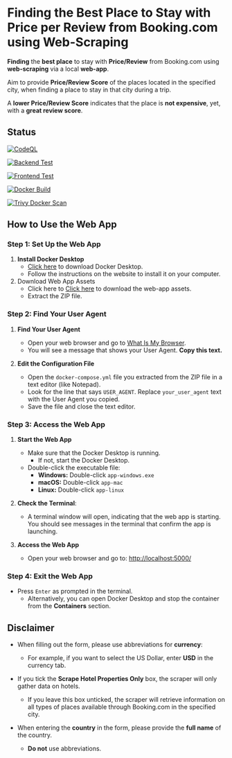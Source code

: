 # Finding the Best Place to Stay with Price per Review from Booking.com using Web-Scraping
**Finding** the **best place** to stay with **Price/Review** from Booking.com using **web-scraping** via a local **web-app**.

Aim to provide **Price/Review Score** of the places located in the specified city,
when finding a place to stay in that city during a trip.  

A **lower Price/Review Score** indicates that the place is **not expensive**, yet, with a **great review score**.   

## Status
[![CodeQL](https://github.com/sakan811/Find-the-Best-Place-to-Stay-with-Price-per-Review/actions/workflows/codeql.yml/badge.svg)](https://github.com/sakan811/Find-the-Best-Place-to-Stay-with-Price-per-Review/actions/workflows/codeql.yml)  

[![Backend Test](https://github.com/sakan811/Find-the-Best-Place-to-Stay-with-Price-per-Review/actions/workflows/backend-test.yml/badge.svg)](https://github.com/sakan811/Find-the-Best-Place-to-Stay-with-Price-per-Review/actions/workflows/backend-test.yml)

[![Frontend Test](https://github.com/sakan811/Find-the-Best-Place-to-Stay-with-Price-per-Review/actions/workflows/frontend-test.yml/badge.svg)](https://github.com/sakan811/Find-the-Best-Place-to-Stay-with-Price-per-Review/actions/workflows/frontend-test.yml)

[![Docker Build](https://github.com/sakan811/Find-the-Best-Place-to-Stay-with-Price-per-Review/actions/workflows/docker-build.yml/badge.svg)](https://github.com/sakan811/Find-the-Best-Place-to-Stay-with-Price-per-Review/actions/workflows/docker-build.yml)

[![Trivy Docker Scan](https://github.com/sakan811/Find-the-Best-Place-to-Stay-with-Price-per-Review/actions/workflows/trivy-scan.yml/badge.svg)](https://github.com/sakan811/Find-the-Best-Place-to-Stay-with-Price-per-Review/actions/workflows/trivy-scan.yml)

## How to Use the Web App

### Step 1: Set Up the Web App
1. **Install Docker Desktop**
   - [Click here](https://www.docker.com/products/docker-desktop) to download Docker Desktop.
   - Follow the instructions on the website to install it on your computer.
2. Download Web App Assets
   - Click here to [Click here](https://github.com/sakan811/Find-the-Best-Place-to-Stay-with-Price-per-Review/releases/download/v8.0.2/find-place-web-app.zip) to download the web-app assets.
   - Extract the ZIP file.

### Step 2: Find Your User Agent
1. **Find Your User Agent**
   - Open your web browser and go to [What Is My Browser](https://www.whatismybrowser.com/detect/what-is-my-user-agent/).
   - You will see a message that shows your User Agent. **Copy this text.**

2. **Edit the Configuration File**
   - Open the `docker-compose.yml` file you extracted from the ZIP file in a text editor (like Notepad).
   - Look for the line that says `USER_AGENT`. Replace `your_user_agent` text with the User Agent you copied. 
   - Save the file and close the text editor.

### Step 3: Access the Web App
1. **Start the Web App**
   - Make sure that the Docker Desktop is running.
      - If not, start the Docker Desktop. 
   - Double-click the executable file:
     - **Windows:** Double-click `app-windows.exe`
     - **macOS:** Double-click `app-mac`
     - **Linux:** Double-click `app-linux`
2. **Check the Terminal**:
     - A terminal window will open, indicating that the web app is starting. 
       You should see messages in the terminal that confirm the app is launching.

3. **Access the Web App**
   - Open your web browser and go to: [http://localhost:5000/](http://localhost:5000/)

### Step 4: Exit the Web App
- Press `Enter` as prompted in the terminal.
  - Alternatively, you can open Docker Desktop and stop the container from the **Containers** section.

## Disclaimer

- When filling out the form, please use abbreviations for **currency**:
  - For example, if you want to select the US Dollar, enter **USD** in the currency tab.

- If you tick the **Scrape Hotel Properties Only** box, the scraper will only gather data on hotels. 
  - If you leave this box unticked, the scraper will retrieve information on all types of places available through Booking.com in the specified city.

- When entering the **country** in the form, please provide the **full name** of the country. 
  - **Do not** use abbreviations.
